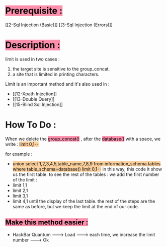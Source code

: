 # <mark style="background: #FF5582A6;">Prerequisite :</mark> 
[[2-Sql Injection (Basic)]]
[[3-Sql Injection (Errors)]]
# <mark style="background: #FF5582A6;">Description :</mark> 
limit is used in two cases : 
1. the target site is sensitive to the group_concat.
2. a site that is limited in printing characters.

Limit is an important method and it's also used in :
- [[12-Xpath Injection]]
- [[13-Double Query]]
- [[15-Blind Sql Injection]]
# How To Do :

When we delete the <mark style="background: #FF5582A6;">group_concat()</mark> , after the <mark style="background: #FF5582A6;">database()</mark> with a space, we write :
<mark style="background: #FFB86CA6;">limit 0,1--</mark> 

for example :
- <mark style="background: #FFB86CA6;">union select 1,2,3,4,5,table_name,7,8,9 from information_schema.tables where table_schema=database() limit 0,1--</mark> 
in this way, this code it show us the first table.
to see the rest of the tables :
we add the first number of the limit :
- limit 1,1
- limit 2,1
- limit 3,1
- limit 4,1
 until the display of the last table.
 the rest of the steps are the same as before, but we keep the limit at the end of our code.

## <mark style="background: #FF5582A6;">Make this method easier :</mark> 
- HackBar Quantum ---> Load ---> each time, we increase the limit number ---> Ok